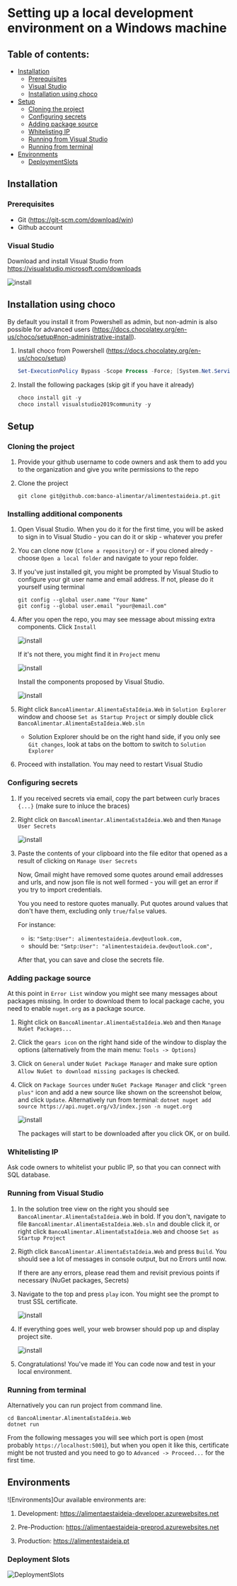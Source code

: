 # Setting up a local development environment on a Windows machine

## Table of contents:
- [Installation](#installation)
    - [Prerequisites](#prerequisites)
    - [Visual Studio](#visual-studio)
    - [Installation using choco](#installation-using-choco)
- [Setup](#setup)
    - [Cloning the project](#cloning-the-project)
    - [Configuring secrets](#configuring-secrets)
    - [Adding package source](#adding-package-source)
    - [Whitelisting IP](#whitelisting-ip)
    - [Running from Visual Studio](#running-from-visual-studio)
    - [Running from terminal](#running-from-terminal)
- [Environments](#environments)
    - [DeploymentSlots](#deployment-slots)

## Installation

### Prerequisites

- Git (<https://git-scm.com/download/win>)
- Github account

### Visual Studio

Download and install Visual Studio from <https://visualstudio.microsoft.com/downloads>

![install](images/win-001-download-vs.png)

## Installation using choco

By default you install it from Powershell as admin, but non-admin is also possible for advanced users (<https://docs.chocolatey.org/en-us/choco/setup#non-administrative-install>).

1. Install choco from Powershell (<https://docs.chocolatey.org/en-us/choco/setup>)

    ```powershell
    Set-ExecutionPolicy Bypass -Scope Process -Force; [System.Net.ServicePointManager]::SecurityProtocol = [System.Net.ServicePointManager]::SecurityProtocol -bor 3072; iex ((New-Object System.Net.WebClient).DownloadString('https://chocolatey.org/install.ps1'))
    ```

2. Install the following packages (skip git if you have it already)

    ```powershell
    choco install git -y
    choco install visualstudio2019community -y
    ```

## Setup

### Cloning the project

1. Provide your github username to code owners and ask them to add you to the organization and give you write permissions to the repo

2. Clone the project

    ```
    git clone git@github.com:banco-alimentar/alimentestaideia.pt.git
    ```

### Installing additional components

1. Open Visual Studio. When you do it for the first time, you will be asked to sign in to Visual Studio - you can do it or skip - whatever you prefer

2. You can clone now (`Clone a repository`) or - if you cloned alredy - choose `Open a local folder` and navigate to your repo folder.

3. If you've just installed git, you might be prompted by Visual Studio to configure your git user name and email address. If not, please do it yourself using terminal

    ```
    git config --global user.name "Your Name"
    git config --global user.email "your@email.com"
    ```

4. After you open the repo, you may see message about missing extra components. Click `Install`

    ![install](images/win-003-install-missing-features.png)

    If it's not there, you might find it in `Project` menu

    ![install](images/win-004-project-install-missing-features.png)

    Install the components proposed by Visual Studio.

    ![install](images/win-005-install-additional.png)

5. Right click `BancoAlimentar.AlimentaEstaIdeia.Web` in `Solution Explorer` window and choose `Set as Startup Project` or simply double click `BancoAlimentar.AlimentaEstaIdeia.Web.sln`

      - Solution Explorer should be on the right hand side, if you only see `Git changes`, look at tabs on the bottom to switch to `Solution Explorer`

3. Proceed with installation. You may need to restart Visual Studio

### Configuring secrets

1. If you received secrets via email, copy the part between curly braces `{...}` (make sure to inluce the braces)

2. Right click on `BancoAlimentar.AlimentaEstaIdeia.Web` and then `Manage User Secrets`

      ![install](images/win-006-manage-user-secrets.png)

3. Paste the contents of your clipboard into the file editor that opened as a result of clicking on `Manage User Secrets`

      Now, Gmail might have removed some quotes around email addresses and urls, and now json file is not well formed - you will get an error if you try to import credentials.

      You you need to restore quotes manually. Put quotes around values that don't have them, excluding only `true/false` values.

      For instance:

      - is: `"Smtp:User": alimentestaideia.dev@outlook.com,`
      - should be: `"Smtp:User": "alimentestaideia.dev@outlook.com",`

      After that, you can save and close the secrets file.

### Adding package source

At this point in `Error List` window you might see many messages about packages missing. In order to download them to local package cache, you need to enable `nuget.org` as a package source.

1. Right click on `BancoAlimentar.AlimentaEstaIdeia.Web` and then `Manage NuGet Packages...`

2. Click the `gears icon` on the right hand side of the window to display the options (alternatively from the main menu: `Tools -> Options`)

3. Click on `General` under `NuGet Package Manager` and make sure option `Allow NuGet to download missing packages` is checked.

3. Click on `Package Sources` under `NuGet Package Manager` and click `"green plus"` icon and add a new source like shown on the screenshot below, and click `Update`. Alternatively run from terminal: `dotnet nuget add source https://api.nuget.org/v3/index.json -n nuget.org`

      ![install](images/win-007-nuget-packages-source.png)

      The packages will start to be downloaded after you click OK, or on build.

### Whitelisting IP

Ask code owners to whitelist your public IP, so that you can connect with SQL database.

### Running from Visual Studio

1. In the solution tree view on the right you should see `BancoAlimentar.AlimentaEstaIdeia.Web` in bold. If you don't, navigate to file `BancoAlimentar.AlimentaEstaIdeia.Web.sln` and double click it, or right click `BancoAlimentar.AlimentaEstaIdeia.Web` and choose `Set as Startup Project`

2. Rigth click `BancoAlimentar.AlimentaEstaIdeia.Web` and press `Build`. You should see a lot of messages in console output, but no Errors until now.

      If there are any errors, please read them and revisit previous points if necessary (NuGet packages, Secrets)


3. Navigate to the top and press `play` icon. You might see the prompt to trust SSL certificate.

   ![install](images/win-008-ssl-cert.png)

4. If everything goes well, your web browser should pop up and display project site.

      ![install](images/win-009-success.png)

5. Congratulations! You've made it! You can code now and test in your local environment.

### Running from terminal

Alternatively you can run project from command line.

```
cd BancoAlimentar.AlimentaEstaIdeia.Web
dotnet run
```

From the following messages you will see which port is open (most probably `https://localhost:5001`), but when you open it like this, certificate might be not trusted and you need to go to `Advanced -> Proceed...` for the first time.

## Environments 

![Environments]Our available environments are:

1. Development: https://alimentaestaideia-developer.azurewebsites.net

2. Pre-Production: https://alimentaestaideia-preprod.azurewebsites.net

3. Production: https://alimentestaideia.pt

### Deployment Slots

![DeploymentSlots](images/mac-015-deployment-slots.png)